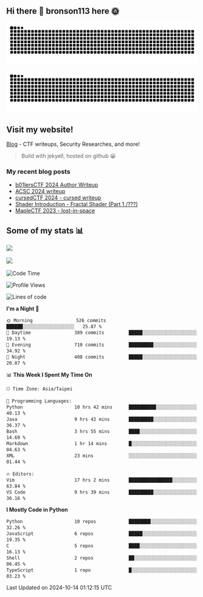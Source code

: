 ## Hi there 👋 bronson113 here 🌞
<div align="center">

![GitHub Snake Light](https://raw.githubusercontent.com/bronson113/bronson113/snake/github-snake.svg#gh-light-mode-only)

![GitHub Snake dark](https://raw.githubusercontent.com/bronson113/bronson113/snake/github-snake-dark.svg#gh-dark-mode-only)

</div>

## Visit my website!
[Blog](https://bronson113.github.io/) - CTF writeups, Security Researches, and more! 

> Build with jekyell, hosted on github 😀

### My recent blog posts

<!-- BLOG-POST-LIST:START -->
- [b01lersCTF 2024 Author Writeup](http://blog.bronson113.org/2024/04/15/b01lersctf-2024-author-writeup.html)
- [ACSC 2024 writeup](http://blog.bronson113.org/2024/04/03/acsc-2024-writeup.html)
- [cursedCTF 2024 - cursed writeup](http://blog.bronson113.org/2024/04/03/cursed.html)
- [Shader Introduction - Fractal Shader &lpar;Part 1 /???&rpar;](http://blog.bronson113.org/2024/03/12/shader-introduction-fractal-shader-part-1.html)
- [MapleCTF 2023 - lost-in-space](http://blog.bronson113.org/2023/10/03/maplectf-2023-lost-in-space.html)
<!-- BLOG-POST-LIST:END -->

## Some of my stats 📊
![](https://github-readme-stats-sigma-five.vercel.app/api?username=bronson113&theme=transparent&show_icons=true)

![](https://github-readme-stats-sigma-five.vercel.app/api/top-langs/?username=bronson113&theme=transparent&layout=compact&card_width=445)



<!--START_SECTION:waka-->
![Code Time](http://img.shields.io/badge/Code%20Time-888%20hrs%2012%20mins-blue)

![Profile Views](http://img.shields.io/badge/Profile%20Views-0-blue)

![Lines of code](https://img.shields.io/badge/From%20Hello%20World%20I%27ve%20Written-1.3%20million%20lines%20of%20code-blue)

**I'm a Night 🦉** 

```text
🌞 Morning                526 commits         ██████░░░░░░░░░░░░░░░░░░░   25.87 % 
🌆 Daytime                389 commits         █████░░░░░░░░░░░░░░░░░░░░   19.13 % 
🌃 Evening                710 commits         █████████░░░░░░░░░░░░░░░░   34.92 % 
🌙 Night                  408 commits         █████░░░░░░░░░░░░░░░░░░░░   20.07 % 
```


📊 **This Week I Spent My Time On** 

```text
🕑︎ Time Zone: Asia/Taipei

💬 Programming Languages: 
Python                   10 hrs 42 mins      ██████████░░░░░░░░░░░░░░░   40.13 % 
Java                     9 hrs 42 mins       █████████░░░░░░░░░░░░░░░░   36.37 % 
Bash                     3 hrs 55 mins       ████░░░░░░░░░░░░░░░░░░░░░   14.69 % 
Markdown                 1 hr 14 mins        █░░░░░░░░░░░░░░░░░░░░░░░░   04.63 % 
XML                      23 mins             ░░░░░░░░░░░░░░░░░░░░░░░░░   01.44 % 

🔥 Editors: 
Vim                      17 hrs 2 mins       ████████████████░░░░░░░░░   63.84 % 
VS Code                  9 hrs 39 mins       █████████░░░░░░░░░░░░░░░░   36.16 % 
```

**I Mostly Code in Python** 

```text
Python                   10 repos            ████████░░░░░░░░░░░░░░░░░   32.26 % 
JavaScript               6 repos             █████░░░░░░░░░░░░░░░░░░░░   19.35 % 
C                        5 repos             ████░░░░░░░░░░░░░░░░░░░░░   16.13 % 
Shell                    2 repos             ██░░░░░░░░░░░░░░░░░░░░░░░   06.45 % 
TypeScript               1 repo              █░░░░░░░░░░░░░░░░░░░░░░░░   03.23 % 
```




 Last Updated on 2024-10-14 01:12:15 UTC
<!--END_SECTION:waka-->
